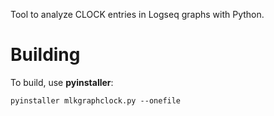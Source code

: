 Tool to analyze CLOCK entries in Logseq graphs with Python.


# Building

To build, use **pyinstaller**:

```shell
pyinstaller mlkgraphclock.py --onefile
```
